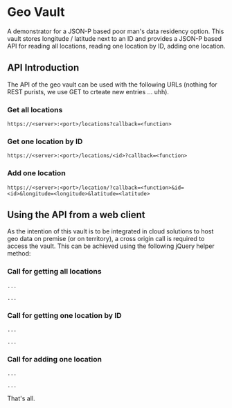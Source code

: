 # Geo Vault
A demonstrator for a JSON-P based poor man's data residency option. This vault stores longitude / latitude next to an ID and provides a JSON-P based API for reading all locations, reading one location by ID, adding one location.

## API Introduction
The API of the geo vault can be used with the following URLs (nothing for REST purists, we use GET to crteate new entries ... uhh).

### Get all locations
    https://<server>:<port>/locations?callback=<function>
### Get one location by ID
    https://<server>:<port>/locations/<id>?callback=<function>

### Add one location
    https://<server>:<port>/location/?callback=<function>&id=<id>&longitude=<longitude>&latitude=<latitude>

## Using the API from a web client
As the intention of this vault is to be integrated in cloud solutions to host geo data on premise (or on territory), a cross origin call is required to access the vault. This can be achieved using the following jQuery helper method:

### Call for getting all locations
    ...

    ...

### Call for getting one location by ID
    ...

    ...

### Call for adding one location
    ...

    ...

That's all.
